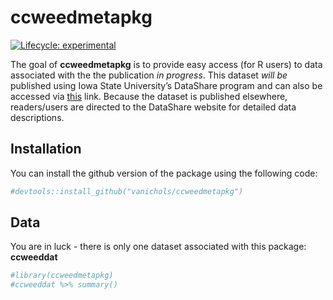 
<!-- README.md is generated from README.Rmd. Please edit that file -->

# ccweedmetapkg

<!-- badges: start -->

[![Lifecycle:
experimental](https://img.shields.io/badge/lifecycle-experimental-orange.svg)](https://www.tidyverse.org/lifecycle/#experimental)
<!-- badges: end -->

The goal of **ccweedmetapkg** is to provide easy access (for R users) to
data associated with the the publication *in progress*. This dataset
*will be* published using Iowa State University’s DataShare program and
can also be accessed via [this]() link. Because the dataset is published
elsewhere, readers/users are directed to the DataShare website for
detailed data descriptions.

## Installation

You can install the github version of the package using the following
code:

``` r
#devtools::install_github("vanichols/ccweedmetapkg")
```

## Data

You are in luck - there is only one dataset associated with this
package: **ccweeddat**

``` r
#library(ccweedmetapkg)
#ccweeddat %>% summary()
```
